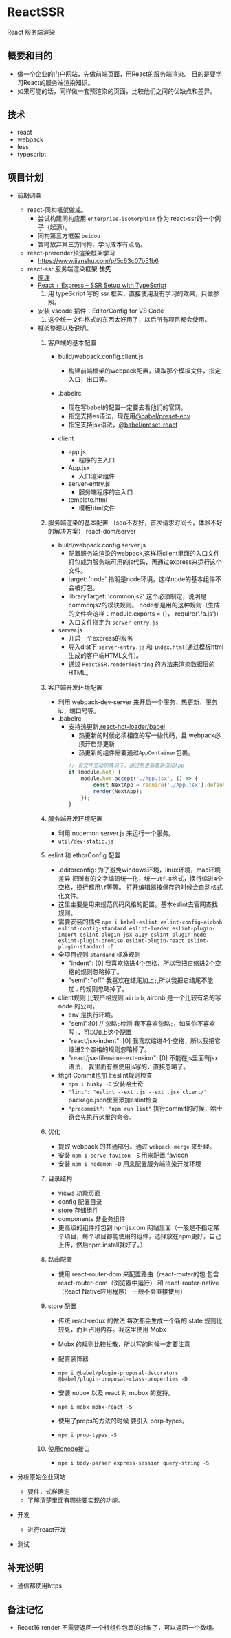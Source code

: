 # ReactSSR
React 服务端渲染

## 概要和目的
- 做一个企业的门户网站，先做前端页面，用React的服务端渲染。
目的是要学习React的服务端渲染知识。
- 如果可能的话，同样做一套预渲染的页面，比较他们之间的优缺点和差异。

## 技术
- react
- webpack
- less
- typescript

## 项目计划
- 前期调查
    + react-同构框架做成。
        * 尝试构建同构应用 `enterprise-isomorphism` 作为 react-ssr的一个例子（起源）。
        * 同构第三方框架 `beidou`
        * 暂时放弃第三方同构，学习成本有点高。
    + react-prerender预渲染框架学习
        * https://www.jianshu.com/p/5c63c07b51b6
    + react-ssr 服务端渲染框架 **优先**
        * [原理](http://www.php.cn/js-tutorial-411822.html)
        * [React + Express – SSR Setup with TypeScript](https://github.com/manuelbieh/react-ssr-setup)
            1. 用 typeScript 写的 ssr 框架，直接使用没有学习的效果，只做参照。
        * 安装 vscode 插件：EditorConfig for VS Code
            1. 这个统一文件格式的东西太好用了，以后所有项目都会使用。
        * 框架整理以及说明。
            1. 客户端的基本配置
                - build/webpack.config.client.js
                    + 构建前端框架的webpack配置，读取那个模板文件，指定入口，出口等。
                
                - .babelrc
                    + 现在写babel的配置一定要去看他们的官网。
                    + 指定支持es语法，现在用[@babel/preset-env](https://babeljs.io/docs/en/env)
                    + 指定支持jsx语法，[@babel/preset-react](https://babeljs.io/docs/en/babel-preset-react#docsNav)

                - client
                    + app.js
                        * 程序的主入口
                    + App.jsx
                        * 入口渲染组件
                    + server-entry.js
                        * 服务端程序的主入口
                    + template.html
                        * 模板html文件

            2. 服务端渲染的基本配置 （seo不友好，首次请求时间长，体验不好的解决方案） react-dom/server
                - build/webpack.config.server.js
                    + 配置服务端渲染的webpack,这样将client里面的入口文件打包成为服务端可用的js代码，再通过express来运行这个文件。
                    + target: 'node' 指明是node环境，这样node的基本组件不会被打包。
                    + libraryTarget: 'commonjs2' 这个必须制定，说明是commonjs2的模块规则。
                    node都是用的这种规则（生成的文件会这样：module.exports = {}， require('./a.js'))
                    + 入口文件指定为 `server-entry.js`
                - server.js
                    + 开启一个express的服务
                    + 导入dist下 `server-entry.js` 和 `index.html`(通过模板html生成的客户端HTML文件)。
                    + 通过 `ReactSSR.renderToString` 的方法来渲染数据层的HTML。

            3. 客户端开发环境配置
                - 利用 webpack-dev-server 来开启一个服务，热更新，服务ip，端口号等。
                - .babelrc
                    + 支持热更新,[react-hot-loader/babel](https://www.npmjs.com/package/react-hot-loader)
                        * 热更新的时候必须相应的写一些代码，且 webpack必须开启热更新
                        * 热更新的组件需要通过`AppContainer`包裹。
                        ```javascript
                        // 有文件变动的情况下，通过热更新重新渲染App
                        if (module.hot) {
                            module.hot.accept('./App.jsx', () => {
                                const NextApp = require('./App.jsx').default;
                                render(NextApp);
                            });
                        }
                        ```

            4. 服务端开发环境配置
                - 利用 nodemon server.js 来运行一个服务。
                - `util/dev-static.js` 

            5. eslint 和 ethorConfig 配置
                - .editorconfig: 为了避免windows环境，linux环境，mac环境差异
                把所有的文字编码统一化，统一`utf-8`格式，换行缩进`4`个空格，换行都用`lf`等等。
                打开编辑器按保存的时候会自动格式化文件。
                - 这里主要是用来规范代码风格的配置。基本eslint去官网查找规则。
                - 需要安装的插件 `npm i babel-eslint eslint-config-airbnb eslint-config-standard eslint-loader eslint-plugin-import eslint-plugin-jsx-a11y eslint-plugin-node eslint-plugin-promise eslint-plugin-react eslint-plugin-standard -D`
                - 全项目规则 `stardand` 标准规则
                    + "indent": [0] 我喜欢缩进4个空格，所以我把它缩进2个空格的规则忽略掉了。
                    + "semi": "off" 我喜欢在结尾加上`;`,所以我把它结尾不能加`；`的规则忽略掉了。
                - client规则 比较严格规则 `airbnb`, airbnb 是一个比较有名的写node 的公司。
                    + env 是执行环境。
                    + "semi":[0]  // 忽略`;`检测 我不喜欢忽略`;`，如果你不喜欢写`;`，可以加上这个配置
                    + "react/jsx-indent": [0] 我喜欢缩进4个空格，所以我把它缩进2个空格的规则忽略掉了。
                    + "react/jsx-filename-extension": [0] 不能在js里面有jsx语法， 我里面有些使用js写的，直接忽略了。
                - 给git Commit也加上eslint规则检查
                    + `npm i husky -D` 安装哈士奇
                    +  `"lint": "eslint --ext .js --ext .jsx client/"` package.json里面添加eslint检查
                    +  `"precommit": "npm run lint"` 执行commit的时候，哈士奇会先执行这里的命令。

            6. 优化
                - 提取 webpack 的共通部分。通过 `webpack-merge` 来处理。
                - 安装 `npm i serve-favicon -S` 用来配置 favicon
                - 安装 `npm i nodemon -D` 用来配置服务端渲染开发环境
            
            7. 目录结构
                - views 功能页面
                - config 配置目录
                - store 存储组件
                - components 非业务组件
                - 更高级的组件打包到 npmjs.com 网站里面（一般是不指定某个项目，每个项目都能使用的组件，选择放在npm更好，自己上传，然后npm install就好了。）
            
            8. 路由配置
                - 使用 react-router-dom 来配置路由（react-router的包 包含 react-router-dom（浏览器中运行） 和 react-router-native（React Native应用程序） 一般不会直接使用）

            9. store 配置
                - 传统 react-redux 的做法 每次都会生成一个新的 state 规则比较死，而且占用内存。我这里使用 Mobx
                - Mobx 的规则比较松散，所以写的时候一定要注意

                - 配置装饰器
                - `npm i @babel/plugin-proposal-decorators @babel/plugin-proposal-class-properties -D`

                - 安装mobox 以及 react 对 mobox 的支持。
                - `npm i mobx mobx-react -S`

                - 使用了props的方法的时候 要引入 porp-types。
                - `npm i prop-types -S`
            10. 使用[cnode](https://cnodejs.org/api)接口 
                - `npm i body-parser express-session query-string -S`

- 分析原始企业网站
    + 要件，式样确定
    + 了解清楚里面有哪些要实现的功能。
- 开发
    + 进行react开发
- 测试

## 补充说明
- 通信都使用https

## 备注记忆
- React16 render 不需要返回一个根组件包裹的对象了，可以返回一个数组。